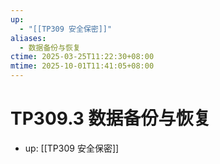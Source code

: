 ```yaml
---
up:
  - "[[TP309 安全保密]]"
aliases:
  - 数据备份与恢复
ctime: 2025-03-25T11:22:30+08:00
mtime: 2025-10-01T11:41:05+08:00
---
```


# TP309.3 数据备份与恢复

- up: [[TP309 安全保密]]

